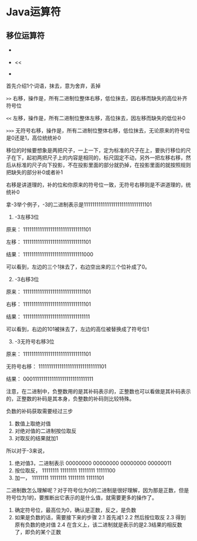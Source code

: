# Java运算符

## 移位运算符

* >>
* <<
* >>>

首先介绍1个词语，抹去，意为舍弃，丢掉

`>>` 右移，操作是，所有二进制位整体右移，低位抹去，因右移而缺失的高位补齐符号位

`<<` 左移，操作是，所有二进制位整体左移，高位抹去，因左移而缺失的低位补0

`>>>` 无符号右移，操作是，所有二进制位整体右移，低位抹去，无论原来的符号位是0还是1，高位统统补0

移位的时候要想象是两把尺子，一上一下，定为标准的尺子在上，要执行移位的尺子在下，起初两把尺子上的内容是相同的，标尺固定不动，另外一把左移右移，然后从标准的尺子向下投影，不在投影里面的部分就扔掉，在投影里面的就按照规则把缺失的部分补0或者补1

右移是讲道理的，补的位和你原来的符号位一致，无符号右移则是不讲道理的，统统补0

拿-3举个例子，-3的二进制表示是11111111111111111111111111111101

1. -3左移3位

原来：     11111111111111111111111111111101

左移：  11111111111111111111111111111101

结果：     11111111111111111111111111111000

可以看到，左边的三个1抹去了，右边空出来的三个位补成了0。

2. -3右移3位

原来：     11111111111111111111111111111101

右移：        11111111111111111111111111111101

结果：     11111111111111111111111111111111

可以看到，右边的101被抹去了，左边的高位被替换成了符号位1

3. -3无符号右移3位

原来：       11111111111111111111111111111101

无符号右移：    11111111111111111111111111111101

结果：       00011111111111111111111111111111


注意，在二进制中，负整数用的是其补码表示的，正整数也可以看做是其补码表示的，正整数的补码是其本身，负整数的补码则比较特殊。

负数的补码获取需要经过三步

1. 数值上取绝对值
2. 对绝对值的二进制按位取反
3. 对取反的结果就加1

所以对于-3来说，

1. 绝对值3，二进制表示   00000000 00000000 00000000 00000011
2. 按位取反，            11111111 11111111 11111111 11111100
3. 加一，                11111111 11111111 11111111 11111101

二进制数怎么理解呢？对于符号位为0的二进制是很好理解，因为那是正数，但是符号位为1的，要推断出它表示的是什么值，就需要更多的操作了。

1. 确定符号位，最高位为0，确认是正数，反之，是负数
2. 如果是负数的话，需要接下来的步骤
    2.1 首先减1
    2.2 然后按位取反
    2.3 得到原有负数的绝对值
    2.4 在含义上，该二进制就是表示的是2.3结果的相反数了，即负的某个正数
